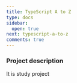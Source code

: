 ```yaml
---
title: TypeScript A to Z
type: docs
sidebar:
  open: true
next: typescript-a-to-z
comments: true
---
```


### Project description
It is study project

